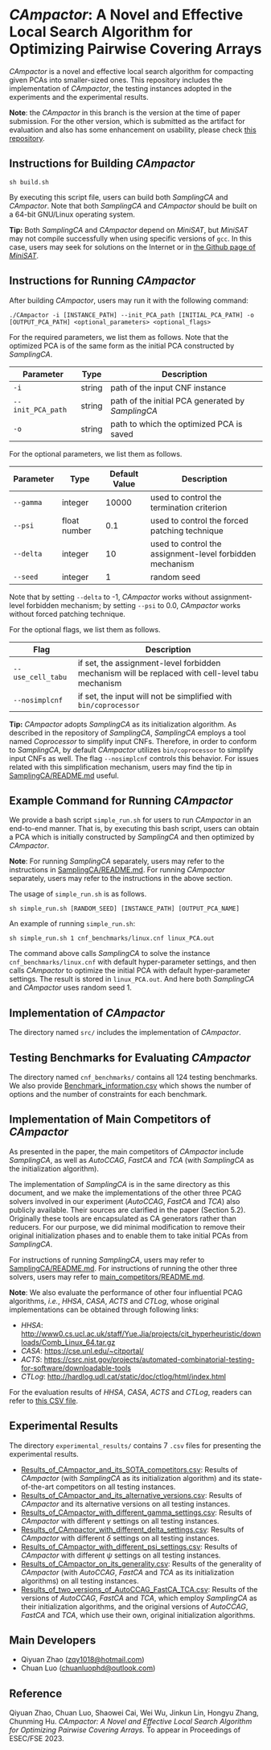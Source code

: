 # *CAmpactor*: A Novel and Effective Local Search Algorithm for Optimizing Pairwise Covering Arrays

*CAmpactor* is a novel and effective local search algorithm for compacting given PCAs into smaller-sized ones. This repository includes the implementation of *CAmpactor*, the testing instances adopted in the experiments and the experimental results. 

**Note**: the *CAmpactor* in this branch is the version at the time of paper submission. For the other version, which is submitted as the artifact for evaluation and also has some enhancement on usability, please check [this repository](https://github.com/zqy1018/CAmpactor-the-tool). 

## Instructions for Building *CAmpactor*

```
sh build.sh
```

By executing this script file, users can build both *SamplingCA* and *CAmpactor*. Note that both *SamplingCA* and *CAmpactor* should be built on a 64-bit GNU/Linux operating system. 

**Tip:** Both *SamplingCA* and *CAmpactor* depend on *MiniSAT*, but *MiniSAT* may not compile successfully when using specific versions of `gcc`. In this case, users may seek for solutions on the Internet or in [the Github page of *MiniSAT*](https://github.com/niklasso/minisat). 

## Instructions for Running *CAmpactor*

After building *CAmpactor*, users may run it with the following command: 

```
./CAmpactor -i [INSTANCE_PATH] --init_PCA_path [INITIAL_PCA_PATH] -o [OUTPUT_PCA_PATH] <optional_parameters> <optional_flags>
```

For the required parameters, we list them as follows. Note that the optimized PCA is of the same form as the initial PCA constructed by *SamplingCA*. 

| Parameter | Type | Description | 
| - | - | - |
| `-i` | string | path of the input CNF instance |
| `--init_PCA_path` | string | path of the initial PCA generated by *SamplingCA* |
| `-o` | string | path to which the optimized PCA is saved |

For the optional parameters, we list them as follows. 

| Parameter | Type | Default Value | Description | 
| - | - | - | - |
| `--gamma` | integer | 10000 | used to control the termination criterion | 
| `--psi` | float number | 0.1 | used to control the forced patching technique | 
| `--delta` | integer | 10 | used to control the assignment-level forbidden mechanism | 
| `--seed` | integer | 1 | random seed |

Note that by setting `--delta` to -1, *CAmpactor* works without assignment-level forbidden mechanism; by setting `--psi` to 0.0, *CAmpactor* works without forced patching technique. 

For the optional flags, we list them as follows. 

| Flag | Description | 
| - | - |
| `--use_cell_tabu` | if set, the assignment-level forbidden mechanism will be replaced with cell-level tabu mechanism |
| `--nosimplcnf` | if set, the input will not be simplified with `bin/coprocessor` |

**Tip:** *CAmpactor* adopts *SamplingCA* as its initialization algorithm. As described in the repository of *SamplingCA*, *SamplingCA* employs a tool named *Coprocessor* to simplify input CNFs. Therefore, in order to conform to *SamplingCA*, by default *CAmpactor* utilizes `bin/coprocessor` to simplify input CNFs as well. The flag `--nosimplcnf` controls this behavior. For issues related with this simplification mechanism, users may find the tip in [SamplingCA/README.md](SamplingCA/README.md) useful. 

## Example Command for Running *CAmpactor*

We provide a bash script `simple_run.sh` for users to run *CAmpactor* in an end-to-end manner. That is, by executing this bash script, users can obtain a PCA which is initially constructed by *SamplingCA* and then optimized by *CAmpactor*. 

**Note**: For running *SamplingCA* separately, users may refer to the instructions in [SamplingCA/README.md](SamplingCA/README.md). For running *CAmpactor* separately, users may refer to the instructions in the above section. 

The usage of `simple_run.sh` is as follows. 

```
sh simple_run.sh [RANDOM_SEED] [INSTANCE_PATH] [OUTPUT_PCA_NAME]
```

An example of running `simple_run.sh`: 

```
sh simple_run.sh 1 cnf_benchmarks/linux.cnf linux_PCA.out
```

The command above calls *SamplingCA* to solve the instance `cnf_benchmarks/linux.cnf` with default hyper-parameter settings, and then calls *CAmpactor* to optimize the initial PCA with default hyper-parameter settings. The result is stored in `linux_PCA.out`. And here both *SamplingCA* and *CAmpactor* uses random seed 1. 

## Implementation of *CAmpactor*

The directory named `src/` includes the implementation of *CAmpactor*. 

## Testing Benchmarks for Evaluating *CAmpactor*

The directory named `cnf_benchmarks/` contains all 124 testing benchmarks. We also provide [Benchmark_information.csv](./Benchmark_information.csv) which shows the number of options and the number of constraints for each benchmark. 

## Implementation of Main Competitors of *CAmpactor*

As presented in the paper, the main competitors of *CAmpactor* include *SamplingCA*, as well as *AutoCCAG*, *FastCA* and *TCA* (with *SamplingCA* as the initialization algorithm). 

The implementation of *SamplingCA* is in the same directory as this document, and we make the implementations of the other three PCAG solvers involved in our experiment (*AutoCCAG*, *FastCA* and *TCA*) also publicly available. Their sources are clarified in the paper (Section 5.2). Originally these tools are encapsulated as CA generators rather than reducers. For our purpose, we did minimal modification to remove their original initialization phases and to enable them to take initial PCAs from *SamplingCA*. 

For instructions of running *SamplingCA*, users may refer to [SamplingCA/README.md](./SamplingCA/README.md). For instructions of running the other three solvers, users may refer to [main_competitors/README.md](./main_competitors/README.md). 

**Note**: We also evaluate the performance of other four influential PCAG algorithms, *i.e.*, *HHSA*, *CASA*, *ACTS* and *CTLog*, whose original implementations can be obtained through following links:

- *HHSA*: http://www0.cs.ucl.ac.uk/staff/Yue.Jia/projects/cit_hyperheuristic/downloads/Comb_Linux_64.tar.gz
- *CASA*: https://cse.unl.edu/~citportal/
- *ACTS*: https://csrc.nist.gov/projects/automated-combinatorial-testing-for-software/downloadable-tools
- *CTLog*: http://hardlog.udl.cat/static/doc/ctlog/html/index.html

For the evaluation results of *HHSA*, *CASA*, *ACTS* and *CTLog*, readers can refer to [this CSV file](experimental_results/Results_of_CAmpactor_and_its_SOTA_competitors.csv).

## Experimental Results

The directory `experimental_results/` contains 7 `.csv` files for presenting the experimental results. 
- [Results_of_CAmpactor_and_its_SOTA_competitors.csv](https://github.com/chuanluocs/CAmpactor/blob/master/experimental_results/Results_of_CAmpactor_and_its_SOTA_competitors.csv): Results of *CAmpactor* (with *SamplingCA* as its initialization algorithm) and its state-of-the-art competitors on all testing instances. 
- [Results_of_CAmpactor_and_its_alternative_versions.csv](https://github.com/chuanluocs/CAmpactor/blob/master/experimental_results/Results_of_CAmpactor_and_its_alternative_versions.csv): Results of *CAmpactor* and its alternative versions on all testing instances.
- [Results_of_CAmpactor_with_different_gamma_settings.csv](https://github.com/chuanluocs/CAmpactor/blob/master/experimental_results/Results_of_CAmpactor_with_different_gamma_settings.csv): Results of *CAmpactor* with different $\gamma$ settings on all testing instances.
- [Results_of_CAmpactor_with_different_delta_settings.csv](https://github.com/chuanluocs/CAmpactor/blob/master/experimental_results/Results_of_CAmpactor_with_different_delta_settings.csv): Results of *CAmpactor* with different $\delta$ settings on all testing instances.
- [Results_of_CAmpactor_with_different_psi_settings.csv](https://github.com/chuanluocs/CAmpactor/blob/master/experimental_results/Results_of_CAmpactor_with_different_psi_settings.csv): Results of *CAmpactor* with different $\psi$ settings on all testing instances.
- [Results_of_CAmpactor_on_its_generality.csv](https://github.com/chuanluocs/CAmpactor/blob/master/experimental_results/Results_of_CAmpactor_on_its_generality.csv): Results of the generality of *CAmpactor* (with *AutoCCAG*, *FastCA* and *TCA* as its initialization algorithms) on all testing instances.
- [Results_of_two_versions_of_AutoCCAG_FastCA_TCA.csv](https://github.com/chuanluocs/CAmpactor/blob/master/experimental_results/Results_of_two_versions_of_AutoCCAG_FastCA_TCA.csv): Results of the versions of *AutoCCAG*, *FastCA* and *TCA*, which employ *SamplingCA* as their initialization algorithms, and the original versions of *AutoCCAG*, *FastCA* and *TCA*, which use their own, original initialization algorithms.

## Main Developers

- Qiyuan Zhao (<zqy1018@hotmail.com>)
- Chuan Luo (<chuanluophd@outlook.com>)

## Reference

Qiyuan Zhao, Chuan Luo, Shaowei Cai, Wei Wu, Jinkun Lin, Hongyu Zhang, Chunming Hu. *CAmpactor: A Novel and Effective Local Search Algorithm for Optimizing Pairwise Covering Arrays.* To appear in Proceedings of ESEC/FSE 2023. 
